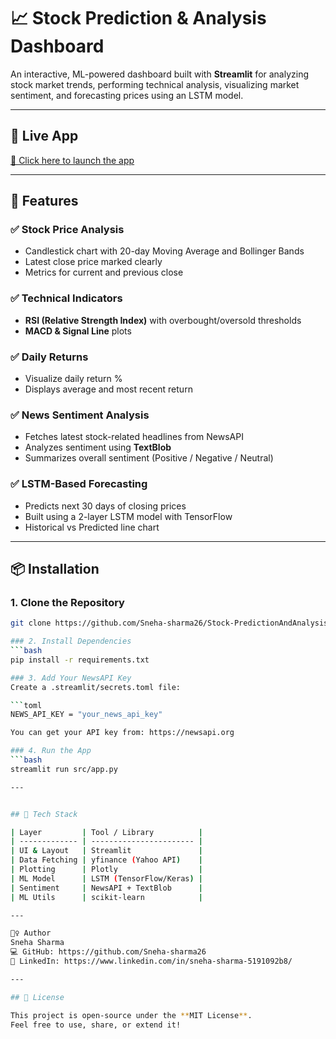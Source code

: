 # 📈 Stock Prediction & Analysis Dashboard

An interactive, ML-powered dashboard built with **Streamlit** for analyzing stock market trends, performing technical analysis, visualizing market sentiment, and forecasting prices using an LSTM model.

---

## 🚀 Live App

[🔗 Click here to launch the app]()

---

## 🧠 Features

### ✅ Stock Price Analysis
- Candlestick chart with 20-day Moving Average and Bollinger Bands
- Latest close price marked clearly
- Metrics for current and previous close

### ✅ Technical Indicators
- **RSI (Relative Strength Index)** with overbought/oversold thresholds
- **MACD & Signal Line** plots

### ✅ Daily Returns
- Visualize daily return %
- Displays average and most recent return

### ✅ News Sentiment Analysis
- Fetches latest stock-related headlines from NewsAPI
- Analyzes sentiment using **TextBlob**
- Summarizes overall sentiment (Positive / Negative / Neutral)

### ✅ LSTM-Based Forecasting
- Predicts next 30 days of closing prices
- Built using a 2-layer LSTM model with TensorFlow
- Historical vs Predicted line chart

---

## 📦 Installation

### 1. Clone the Repository
```bash
git clone https://github.com/Sneha-sharma26/Stock-PredictionAndAnalysis-Dashboard.git

### 2. Install Dependencies
```bash
pip install -r requirements.txt

### 3. Add Your NewsAPI Key
Create a .streamlit/secrets.toml file:

```toml
NEWS_API_KEY = "your_news_api_key"

You can get your API key from: https://newsapi.org

### 4. Run the App
```bash
streamlit run src/app.py

---


## 🧰 Tech Stack

| Layer         | Tool / Library          |
| ------------- | ----------------------- |
| UI & Layout   | Streamlit               |
| Data Fetching | yfinance (Yahoo API)    |
| Plotting      | Plotly                  |
| ML Model      | LSTM (TensorFlow/Keras) |
| Sentiment     | NewsAPI + TextBlob      |
| ML Utils      | scikit-learn            |

---

🙋‍♀️ Author
Sneha Sharma
💻 GitHub: https://github.com/Sneha-sharma26
🔗 LinkedIn: https://www.linkedin.com/in/sneha-sharma-5191092b8/

---

## 📃 License

This project is open-source under the **MIT License**.  
Feel free to use, share, or extend it!